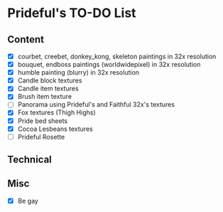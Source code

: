 # Prideful's TO-DO List

## Content

- [X] courbet, creebet, donkey_kong, skeleton paintings in 32x resolution
- [X] bouquet, endboss paintings (worldwidepixel) in 32x resolution
- [X] humble painting (blurry) in 32x resolution
- [X] Candle block textures
- [X] Candle item textures
- [X] Brush item texture
- [ ] Panorama using Prideful's and Faithful 32x's textures
- [X] Fox textures (Thigh Highs)
- [X] Pride bed sheets
- [X] Cocoa Lesbeans textures
- [ ] Prideful Rosette

## Technical

## Misc

- [X] Be gay
